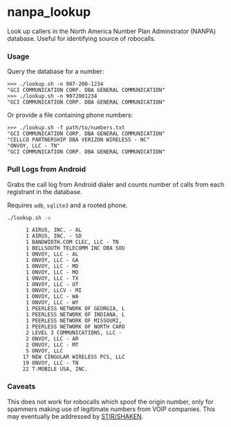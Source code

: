 # nanpa_lookup

Look up callers in the North America Number Plan Adminstrator (NANPA) database. Useful for identifying source of robocalls.

### Usage

Query the database for a number:

    >>> ./lookup.sh -n 907-200-1234
    "GCI COMMUNICATION CORP. DBA GENERAL COMMUNICATION"
    >>> ./lookup.sh -n 9072001234
    "GCI COMMUNICATION CORP. DBA GENERAL COMMUNICATION"

Or provide a file containing phone numbers:

    >>> ./lookup.sh -f path/to/numbers.txt
    "GCI COMMUNICATION CORP. DBA GENERAL COMMUNICATION"
    "CELLCO PARTNERSHIP DBA VERIZON WIRELESS - NC"
    "ONVOY, LLC - TN"
    "GCI COMMUNICATION CORP. DBA GENERAL COMMUNICATION"
    

### Pull Logs from Android

Grabs the call log from Android dialer and counts number of calls from each registrant in the database.

Requires `adb`, `sqlite3` and a rooted phone.

``` bash
./lookup.sh -a
```

```
      1 AIRUS, INC. - AL
      1 AIRUS, INC. - SD
      1 BANDWIDTH.COM CLEC, LLC - TN
      1 BELLSOUTH TELECOMM INC DBA SOU
      1 ONVOY, LLC - AL
      1 ONVOY, LLC - GA
      1 ONVOY, LLC - MD
      1 ONVOY, LLC - MO
      1 ONVOY, LLC - TX
      1 ONVOY, LLC - UT
      1 ONVOY, LLCV - MI
      1 ONVOY, LLC - WA
      1 ONVOY, LLC - WY
      1 PEERLESS NETWORK OF GEORGIA, L
      1 PEERLESS NETWORK OF INDIANA, L
      1 PEERLESS NETWORK OF MISSOURI, 
      1 PEERLESS NETWORK OF NORTH CARO
      2 LEVEL 3 COMMUNICATIONS, LLC - 
      2 ONVOY, LLC - AR
      2 ONVOY, LLC - MT
      5 ONVOY, LLC
     17 NEW CINGULAR WIRELESS PCS, LLC
     19 ONVOY, LLC - TN
     22 T-MOBILE USA, INC.
```

### Caveats

This does not work for robocalls which spoof the origin number, only for spammers making use of legitimate numbers from VOIP companies.  This may eventually be addressed by [STIR/SHAKEN](https://en.wikipedia.org/wiki/STIR/SHAKEN).
